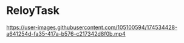 


# ReloyTask


https://user-images.githubusercontent.com/105100594/174534428-a641254d-fa35-417a-b576-c217342d8f0b.mp4

